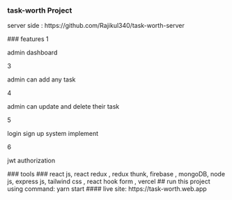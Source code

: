 ### task-worth Project
<p>server side : https://github.com/Rajikul340/task-worth-server</p>
### features 
 1  <p>admin dashboard</p>
 3  <p> admin can add any task </p>
 4 <p>admin can update and delete their task</p>
 5  <p>login sign up system implement</p>
 6  <p>jwt authorization </p>
### tools
 ### react js, react redux , redux thunk, firebase , mongoDB, node js, express js, tailwind css , react hook form , vercel
 ## run this project using command:  yarn start 
 #### live site: https://task-worth.web.app
